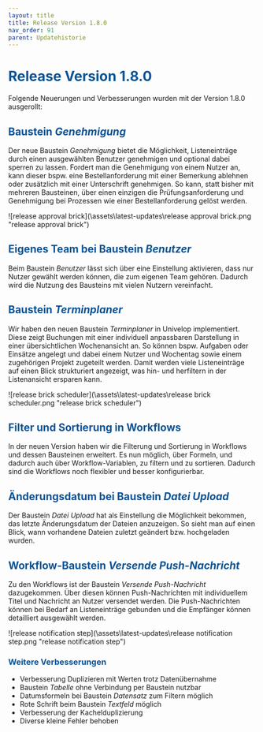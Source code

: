 ```yaml
---
layout: title
title: Release Version 1.8.0
nav_order: 91
parent: Updatehistorie
---
```


# <span style="color:#0b5394">**Release Version 1.8.0**</span>

Folgende Neuerungen und Verbesserungen wurden mit der Version 1.8.0 ausgerollt:

## <span style="color:#0b5394">**Baustein _Genehmigung_**</span>

Der neue Baustein _Genehmigung_ bietet die Möglichkeit, Listeneinträge durch einen ausgewählten Benutzer genehmigen und optional dabei sperren zu lassen. Fordert man die Genehmigung von einem Nutzer an, kann dieser bspw. eine Bestellanforderung mit einer Bemerkung ablehnen oder zusätzlich mit einer Unterschrift genehmigen. So kann, statt bisher mit mehreren Bausteinen, über einen einzigen die Prüfungsanforderung und Genehmigung bei Prozessen wie einer Bestellanforderung gelöst werden.

![release approval brick](\assets\latest-updates\release approval brick.png "release approval brick")

## <span style="color:#0b5394">**Eigenes Team bei Baustein _Benutzer_**</span>

Beim Baustein _Benutzer_ lässt sich über eine Einstellung aktivieren, dass nur Nutzer gewählt werden können, die zum eigenen Team gehören. Dadurch wird die Nutzung des Bausteins mit vielen Nutzern vereinfacht.

## <span style="color:#0b5394">**Baustein _Terminplaner_**</span>

Wir haben den neuen Baustein _Terminplaner_ in Univelop implementiert. Diese zeigt Buchungen mit einer individuell anpassbaren Darstellung in einer übersichtlichen Wochenansicht an. So können bspw. Aufgaben oder Einsätze angelegt und dabei einem Nutzer und Wochentag sowie einem zugehörigen Projekt zugeteilt werden. Damit werden viele Listeneinträge auf einen Blick strukturiert angezeigt, was hin- und herfiltern in der Listenansicht ersparen kann.

![release brick scheduler](\assets\latest-updates\release brick scheduler.png "release brick scheduler")

## <span style="color:#0b5394">**Filter und Sortierung in Workflows**</span>

In der neuen Version haben wir die Filterung und Sortierung in Workflows und dessen Bausteinen erweitert. Es nun möglich, über Formeln, und dadurch auch über Workflow-Variablen, zu filtern und zu sortieren. Dadurch sind die Workflows noch flexibler und besser konfigurierbar.

## <span style="color:#0b5394">**Änderungsdatum bei Baustein _Datei Upload_**</span>

Der Baustein _Datei Upload_ hat als Einstellung die Möglichkeit bekommen, das letzte Änderungsdatum der Dateien anzuzeigen. So sieht man auf einen Blick, wann vorhandene Dateien zuletzt geändert bzw. hochgeladen wurden.

## <span style="color:#0b5394">**Workflow-Baustein _Versende Push-Nachricht_**</span>

Zu den Workflows ist der Baustein _Versende Push-Nachricht_ dazugekommen. Über diesen können Push-Nachrichten mit individuellem Titel und Nachricht an Nutzer versendet werden. Die Push-Nachrichten können bei Bedarf an Listeneinträge gebunden und die Empfänger können detailliert ausgewählt werden.

![release notification step](\assets\latest-updates\release notification step.png "release notification step")

### <span style="color:#0b5394">**Weitere Verbesserungen**</span>

-   Verbesserung Duplizieren mit Werten trotz Datenübernahme
-   Baustein _Tabelle_ ohne Verbindung per Baustein nutzbar
-   Datumsformeln bei Baustein _Datensatz_ zum Filtern möglich
-   Rote Schrift beim Baustein _Textfeld_ möglich
-   Verbesserung der Kachelduplizierung
-   Diverse kleine Fehler behoben
